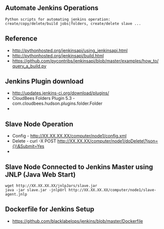## Automate Jenkins Operations

```
Python scripts for automating jenkins operation: create/copy/delete/build jobs|folders, create/delete slave ...
```

## Reference
* http://pythonhosted.org/jenkinsapi/using_jenkinsapi.html
* http://pythonhosted.org/jenkinsapi/build.html
* https://github.com/pycontribs/jenkinsapi/blob/master/examples/how_to/query_a_build.py


## Jenkins Plugin download
* http://updates.jenkins-ci.org/download/plugins/
* CloudBees Folders Plugin 5.3 - com.cloudbees.hudson.plugins.folder.Folder
* 

## Slave Node Operation
* Config - http://XX.XX.XX.XX/computer/node1/config.xml 
* Delete - curl -X POST http://XX.XX.XX/computer/node1/doDelete\?json={}\&Submit=Yes
* 

## Slave Node Connected to Jenkins Master using JNLP (Java Web Start)
```
wget http://XX.XX.XX.XX/jnlpJars/slave.jar
java -jar slave.jar -jnlpUrl http://XX.XX.XX.XX/computer/node1/slave-agent.jnlp
```  

## Dockerfile for Jenkins Setup
* https://github.com/blacklabelops/jenkins/blob/master/Dockerfile

